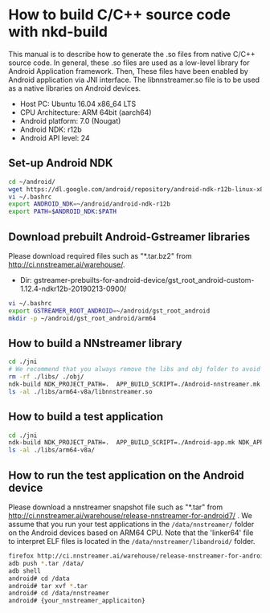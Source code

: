 # How to build C/C++ source code with nkd-build 

This manual is to describe how to generate the .so files from native C/C++
source code. In general, these .so files are used as a low-level library
for Android Application framework. Then, These files have been enabled by
Android application via JNI interface.
The libnnstreamer.so file is to be used as a native libraries on Android devices.
 * Host PC: Ubuntu 16.04 x86_64 LTS
 * CPU Architecture: ARM 64bit (aarch64)
 * Android platform: 7.0 (Nougat)
 * Android NDK: r12b
 * Android API level: 24

## Set-up Android NDK
```bash
cd ~/android/
wget https://dl.google.com/android/repository/android-ndk-r12b-linux-x86_64.zip
vi ~/.bashrc
export ANDROID_NDK=~/android/android-ndk-r12b
export PATH=$ANDROID_NDK:$PATH
```

## Download prebuilt Android-Gstreamer libraries
Please download required files such as "*.tar.bz2" from http://ci.nnstreamer.ai/warehouse/.
 * Dir: gstreamer-prebuilts-for-android-device/gst_root_android-custom-1.12.4-ndkr12b-20190213-0900/
```bash
vi ~/.bashrc
export GSTREAMER_ROOT_ANDROID=~/android/gst_root_android
mkdir -p ~/android/gst_root_android/arm64
```

## How to build a NNstreamer library
```bash
cd ./jni
# We recommend that you always remove the libs and obj folder to avoid an unexpected binary inconsistency.
rm -rf ./libs/ ./obj/
ndk-build NDK_PROJECT_PATH=.  APP_BUILD_SCRIPT=./Android-nnstreamer.mk NDK_APPLICATION_MK=./Application.mk -j$(nproc)
ls -al ./libs/arm64-v8a/libnnstreamer.so
```

## How to build a test application
```bash
cd ./jni
ndk-build NDK_PROJECT_PATH=.  APP_BUILD_SCRIPT=./Android-app.mk NDK_APPLICATION_MK=./Application.mk -j$(nproc)
ls -al ./libs/arm64-v8a/
```

## How to run the test application on the Android device
Please download a nnstreamer snapshot file such as "*.tar" from http://ci.nnstreamer.ai/warehouse/release-nnstreamer-for-android7/ .
We assume that you run your test applications in the `/data/nnstreamer/` folder on the Android devices based on ARM64 CPU.
Note that the 'linker64' file to interpret ELF files is located in the `/data/nnstreamer/libandroid/` folder.
```bash
firefox http://ci.nnstreamer.ai/warehouse/release-nnstreamer-for-android7/ - Download *.tar file
adb push *.tar /data/
adb shell
android# cd /data
android# tar xvf *.tar
android# cd /data/nnstreamer
android# {your_nnstreamer_applicaiton}
```
